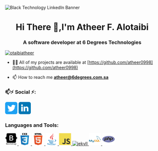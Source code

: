 ![Black Technology LinkedIn Banner](https://user-images.githubusercontent.com/84769445/120596799-d7157b80-c44c-11eb-9ef5-ebf0288e1acb.png)


<h1 align="center">Hi There 👋,I'm Atheer F. Alotaibi</h1>
<h3 align="center">A software developer at 6 Degrees Technologies </h3>

<p align="left"> <a href="https://twitter.com/otaibiatheer" target="blank"><img src="https://img.shields.io/twitter/follow/otaibiatheer?logo=twitter&style=for-the-badge" alt="otaibiatheer" /></a> </p>


- 👨‍💻 All of my projects are available at [https://github.com/atheer0998](https://github.com/atheer0998)

- 📫 How to reach me **atheer@6degrees.com.sa**

### 📫⚡ Social ⚡:

<p align="left">
<a href="https://twitter.com/otaibiatheer" height="40px" width="40px" target="_blank"  rel="noreferrer noopener" title="twitter" aria-label="twitter"><img src="https://github.com/atheer0998/atheer0998/blob/main/twitter.svg" alt="twitter" height="40" width="40" /></a>
<a href="https://linkedin.com/in/atheer alotaibi"  height="40px" width="40px"  target="_blank"  rel="noreferrer noopener" title="Linkedin" aria-label="Linkedin"><img src="https://github.com/atheer0998/atheer0998/blob/main/linkedin.svg" alt="linkedin" height="40" width="40" /></a>
  

<h3 align="left">Languages and Tools:</h3>
<p align="left"> <a href="https://getbootstrap.com" target="_blank"> <img src="https://raw.githubusercontent.com/devicons/devicon/master/icons/bootstrap/bootstrap-plain-wordmark.svg" alt="bootstrap" width="40" height="40"/> </a> <a href="https://www.w3schools.com/css/" target="_blank"> <img src="https://raw.githubusercontent.com/devicons/devicon/master/icons/css3/css3-original-wordmark.svg" alt="css3" width="40" height="40"/> </a> <a href="https://www.w3.org/html/" target="_blank"> <img src="https://raw.githubusercontent.com/devicons/devicon/master/icons/html5/html5-original-wordmark.svg" alt="html5" width="40" height="40"/> </a> <a href="https://www.java.com" target="_blank"> <img src="https://raw.githubusercontent.com/devicons/devicon/master/icons/java/java-original.svg" alt="java" width="40" height="40"/> </a> <a href="https://developer.mozilla.org/en-US/docs/Web/JavaScript" target="_blank"> <img src="https://raw.githubusercontent.com/devicons/devicon/master/icons/javascript/javascript-original.svg" alt="javascript" width="40" height="40"/> </a> <a href="https://jekyllrb.com/" target="_blank"> <img src="https://www.vectorlogo.zone/logos/jekyllrb/jekyllrb-icon.svg" alt="jekyll" width="40" height="40"/> </a> <a href="https://www.mysql.com/" target="_blank"> <img src="https://raw.githubusercontent.com/devicons/devicon/master/icons/mysql/mysql-original-wordmark.svg" alt="mysql" width="40" height="40"/> </a> <a href="https://www.php.net" target="_blank"> <img src="https://raw.githubusercontent.com/devicons/devicon/master/icons/php/php-original.svg" alt="php" width="40" height="40"/> </a> </p>
